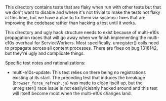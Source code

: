 This directory contains tests that are flaky when run with other tests
but that we don't want to disable and where it's not trivial to make
the tests not flaky at this time, but we have a plan to fix them via
systemic fixes that are improving the codebase rather than hacking a
test until it works.

This directory and ugly hack structure needs to exist because of
multi-e10s propagation races that will go away when we finish
implementing the multi-e10s overhaul for ServiceWorkers.  Most
specifically, unregister() calls need to propagate across all
content processes.  There are fixes on bug 1318142, but they're
ugly and complicate things.

Specific test notes and rationalizations:
- multi-e10s-update: This test relies on there being no registrations
  existing at its start.  The preceding test that induces the breakage
  (`browser_force_refresh.js`) was made to clean itself up, but the
  unregister() race issue is not easily/cleanly hacked around and this
  test will itself become moot when the multi-e10s changes land.
